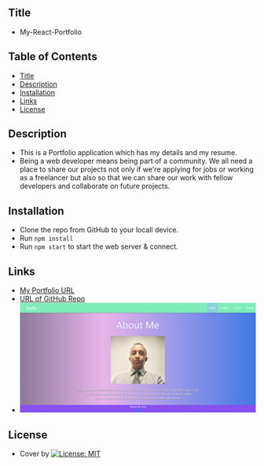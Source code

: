 ## Title

- My-React-Portfolio

## Table of Contents

- [Title](#title)
- [Description](#description)
- [Installation](#installation)
- [Links](#links)
- [License](#license)

## Description

- This is a Portfolio application which has my details and my resume.
- Being a web developer means being part of a community. We all need a place to share our projects not only if we're applying for jobs or working as a freelancer but also so that we can share our work with fellow developers and collaborate on future projects.

## Installation

- Clone the repo from GitHub to your locall device.
- Run `npm install`
- Run `npm start` to start the web server & connect.

## Links

- [My Portfolio URL]()
- [URL of GitHub Repo](https://github.com/Tesfa8186/my-react-portfolio)
- ![alt text](./public/assets/images/About-Page.png)

## License

- Cover by [![License: MIT](https://img.shields.io/badge/License-MIT-green.svg)](https://opensource.org/licenses/MIT)
